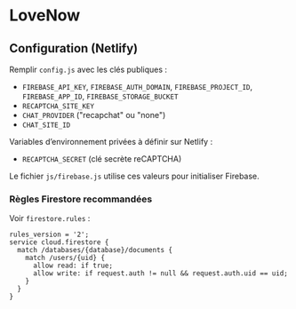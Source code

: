 # LoveNow

## Configuration (Netlify)

Remplir `config.js` avec les clés publiques :

- `FIREBASE_API_KEY`, `FIREBASE_AUTH_DOMAIN`, `FIREBASE_PROJECT_ID`, `FIREBASE_APP_ID`, `FIREBASE_STORAGE_BUCKET`
- `RECAPTCHA_SITE_KEY`
- `CHAT_PROVIDER` ("recapchat" ou "none")
- `CHAT_SITE_ID`

Variables d’environnement privées à définir sur Netlify :

- `RECAPTCHA_SECRET` (clé secrète reCAPTCHA)

Le fichier `js/firebase.js` utilise ces valeurs pour initialiser Firebase.

### Règles Firestore recommandées

Voir `firestore.rules` :

```
rules_version = '2';
service cloud.firestore {
  match /databases/{database}/documents {
    match /users/{uid} {
      allow read: if true;
      allow write: if request.auth != null && request.auth.uid == uid;
    }
  }
}
```

